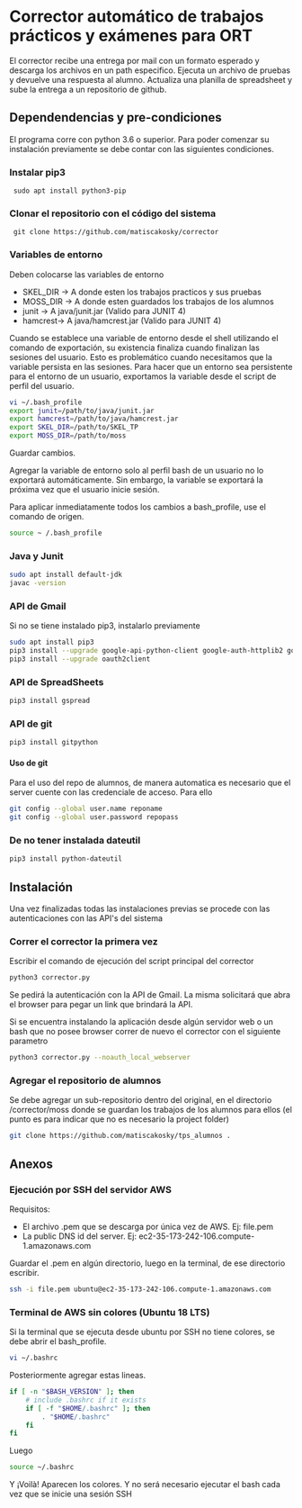 # Corrector automático de trabajos prácticos y exámenes para ORT
El corrector recibe una entrega por mail con un formato esperado y descarga los archivos en un path especifico. Ejecuta un archivo de pruebas y devuelve una respuesta al alumno. Actualiza una planilla de spreadsheet y sube la entrega a un repositorio de github.


## Dependendencias y pre-condiciones
El programa corre con python 3.6 o superior. Para poder comenzar su instalación previamente se debe contar con las siguientes condiciones.
### Instalar pip3
``` sudo apt install python3-pip```

### Clonar el repositorio con el código del sistema
``` git clone https://github.com/matiscakosky/corrector```

### Variables de entorno
Deben colocarse las variables de entorno
* SKEL_DIR -> A donde esten los trabajos practicos y sus pruebas 
* MOSS_DIR -> A donde esten guardados los trabajos de los alumnos
* junit -> A java/junit.jar (Valido para JUNIT 4) 
* hamcrest-> A java/hamcrest.jar (Valido para JUNIT 4)

Cuando se establece una variable de entorno desde el shell utilizando el comando de exportación, su existencia finaliza cuando finalizan las sesiones del usuario. Esto es problemático cuando necesitamos que la variable persista en las sesiones. Para hacer que un entorno sea persistente para el entorno de un usuario, exportamos la variable desde el script de perfil del usuario.

```bash
vi ~/.bash_profile
export junit=/path/to/java/junit.jar
export hamcrest=/path/to/java/hamcrest.jar
export SKEL_DIR=/path/to/SKEL_TP
export MOSS_DIR=/path/to/moss

```
Guardar cambios.

Agregar la variable de entorno solo al perfil bash de un usuario no lo exportará automáticamente. Sin embargo, la variable se exportará la próxima vez que el usuario inicie sesión.

Para aplicar inmediatamente todos los cambios a bash_profile, use el comando de origen.
```bash
source ~ /.bash_profile
```

### Java y Junit
```bash
sudo apt install default-jdk 
javac -version
```
### API de Gmail
Si no se tiene instalado pip3, instalarlo previamente 
```bash
sudo apt install pip3
pip3 install --upgrade google-api-python-client google-auth-httplib2 google-auth-oauthlib
pip3 install --upgrade oauth2client 
```
### API de SpreadSheets
```bash
pip3 install gspread
```
### API de git
```bash
pip3 install gitpython
```
#### Uso de git
Para el uso del repo de alumnos, de manera automatica es necesario que el server cuente con las credenciale de acceso. Para ello
```bash
git config --global user.name reponame
git config --global user.password repopass
```

### De no tener instalada dateutil
```bash
pip3 install python-dateutil
```

## Instalación
Una vez finalizadas todas las instalaciones previas se procede con las autenticaciones con las API's del sistema

### Correr el corrector la primera vez
Escribir el comando de ejecución del script principal del corrector
```bash
python3 corrector.py
```

Se pedirá la autenticación con la API de Gmail. La misma solicitará que abra el browser para pegar un link que brindará la API.

Si se encuentra instalando la aplicación desde algún servidor web o un bash que no posee browser correr de nuevo el corrector con el siguiente parametro 
```bash
python3 corrector.py --noauth_local_webserver
```
### Agregar el repositorio de alumnos
Se debe agregar un sub-repositorio dentro del original, en el directorio /corrector/moss donde se guardan los trabajos de los alumnos para ellos (el punto es para indicar que no es necesario la project folder)
```bash
git clone https://github.com/matiscakosky/tps_alumnos .
```

## Anexos
### Ejecución por SSH del servidor AWS
Requisitos:
* El archivo .pem que se descarga por única vez de AWS.  Ej: file.pem
* La public DNS id del server. Ej: ec2-35-173-242-106.compute-1.amazonaws.com 

Guardar el .pem en algún directorio, luego en la terminal, de ese directorio escribir.
```bash
ssh -i file.pem ubuntu@ec2-35-173-242-106.compute-1.amazonaws.com
```

### Terminal de AWS sin colores (Ubuntu 18 LTS)
Si la terminal que se ejecuta desde ubuntu por SSH no tiene colores, se debe abrir el bash_profile.
```bash
vi ~/.bashrc
```
Posteriormente agregar estas lineas.
```bash
if [ -n "$BASH_VERSION" ]; then
    # include .bashrc if it exists
    if [ -f "$HOME/.bashrc" ]; then
        . "$HOME/.bashrc"
    fi
fi
```
Luego
```bash
source ~/.bashrc
```
Y ¡Voilà! Aparecen los colores. Y no será necesario ejecutar el bash cada vez que se inicie una sesión SSH

